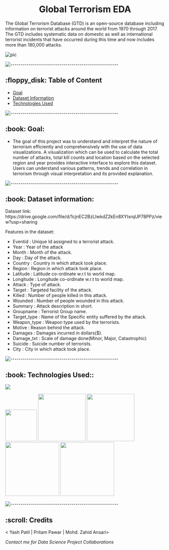 <h1 align="center"> Global Terrorism EDA </h1>
<p>The Global Terrorism Database (GTD) is an open-source database including information on terrorist attacks around the world from 1970 through 2017. The GTD includes systematic data on domestic as well as international terrorist incidents that have occurred during this time and now includes more than 180,000 attacks.</p>

![pic](https://user-images.githubusercontent.com/67974590/184645556-3bc927f7-e443-4b2b-a0da-0052548c6b04.jpg)

![-----------------------------------------------------](https://raw.githubusercontent.com/andreasbm/readme/master/assets/lines/rainbow.png)

<h2> :floppy_disk: Table of Content</h2>

  * [Goal](#goal)
  * [Dataset Information](#dataset-information)
  * [Technologies Used](#technologies-used)

![-----------------------------------------------------](https://raw.githubusercontent.com/andreasbm/readme/master/assets/lines/rainbow.png)

<h2> :book: Goal:</h2>

* The goal of this project was to understand and interpret the nature of terrorism efficiently and comprehensively with the use of data visualizations. A visualization which can be used to calculate the total number of attacks, total kill counts and location based on the selected region and year provides interactive interface to explore this dataset. Users can understand various patterns, trends and correlation in terrorism through visual interpretation and its provided explanation.

![-----------------------------------------------------](https://raw.githubusercontent.com/andreasbm/readme/master/assets/lines/rainbow.png)

<h2> :book: Dataset information:</h2>
Dataset link: https://drive.google.com/file/d/1cjnEC2BzLIwkdZ2kEn8XYIxrqUP78PPz/view?usp=sharing

Features in the dataset:

* Eventid : Unique Id assigned to a terrorist attack.
* Year : Year of the attack
* Month : Month of the attack.
* Day : Day of the attack.
* Country : Country in which attack took place.
* Region : Region in which attack took place.
* Latitude : Latitude co-ordinate w.r.t to world map.
* Longitude : Longitude co-ordinate w.r.t to world map.
* Attack : Type of attack.
* Target : Targeted facility of the attack.
* Killed : Number of people killed in this attack.
* Wounded : Number of people wounded in this attack.
* Summary : Attack description in short.
* Groupname : Terrorist Group name.
* Target_type : Name of the Specific entity suffered by the attack.
* Weapon_type : Weapon type used by the terrorists.
* Motive : Reason behind the attack.
* Damages : Damages incurred in dollars($).
* Damage_txt : Scale of damage done(Minor, Major, Catastrophic)
* Suicide : Suicide number of terrorists.
* City : City in which attack took place.
    
![-----------------------------------------------------](https://raw.githubusercontent.com/andreasbm/readme/master/assets/lines/rainbow.png)

<h2> :book: Technologies Used::</h2>

![](https://forthebadge.com/images/badges/made-with-python.svg)

[<img target="_blank" src="https://user-images.githubusercontent.com/32620288/139657460-40ef4562-76bd-43f5-bbca-47b6bd29863e.png" width=100>](https://numpy.org)    [<img target="_blank" src="https://upload.wikimedia.org/wikipedia/commons/thumb/e/ed/Pandas_logo.svg/450px-Pandas_logo.svg.png" width=150>](https://pandas.pydata.org)  [<img target="_blank" src="https://seaborn.pydata.org/_static/logo-wide-lightbg.svg" width=150>](https://seaborn.pydata.org) [<img target="_blank" src="https://matplotlib.org/_static/logo2_compressed.svg" width=170>](https://matplotlib.org)   [<img target="_blank" src="https://user-images.githubusercontent.com/32620288/137518674-f36c5ad3-3d64-4c7a-a07c-53f247750394.png" width=170>](https://colab.research.google.com/)

![-----------------------------------------------------](https://raw.githubusercontent.com/andreasbm/readme/master/assets/lines/rainbow.png)

<!-- CREDITS -->
<h2 id="credits"> :scroll: Credits</h2>

< Yash Patil | Pritam Pawar | Mohd. Zahid Ansari>

<p> <i> Contact me for Data Science Project Collaborations</i></p>
